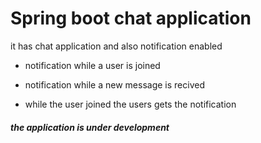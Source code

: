 # Spring boot chat application
it has chat application and also notification enabled
- notification while a user is joined
-  notification while a new message is recived

-  while the user joined the users gets the notification
##### the application is under development 
